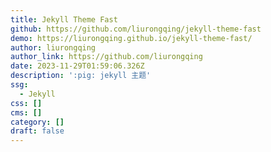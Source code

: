 ```yaml
---
title: Jekyll Theme Fast
github: https://github.com/liurongqing/jekyll-theme-fast
demo: https://liurongqing.github.io/jekyll-theme-fast/
author: liurongqing
author_link: https://github.com/liurongqing
date: 2023-11-29T01:59:06.326Z
description: ':pig: jekyll 主题'
ssg:
  - Jekyll
css: []
cms: []
category: []
draft: false
---
```

